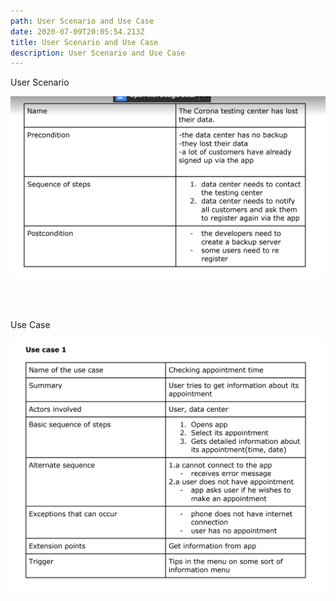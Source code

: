 ```yaml
---
path: User Scenario and Use Case
date: 2020-07-09T20:05:54.213Z
title: User Scenario and Use Case
description: User Scenario and Use Case
---
```

User Scenario

![](../assets/exercise3_nguyendinh.pdf-google-drive-2020-07-12-19-08-03.png)

\
\
\
Use Case

![](../assets/screenshot-2020-07-12-at-19.10.12.png)